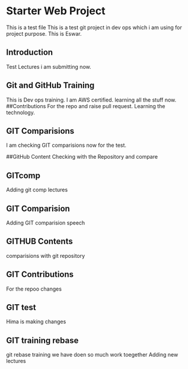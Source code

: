 # Starter Web Project

This is a test file
This is  a test git project in dev ops which i am using for project purpose. This is Eswar.

## Introduction
Test Lectures i am submitting now.

## Git and GitHub Training
This is Dev ops training.
I am AWS certified.
learning all the stuff now.
##Contributions
For the repo and raise pull request.
Learning the technology.

## GIT Comparisions
I am checking GIT comparisions now for the test.

##GitHub Content 
Checking with the Repository and compare
## GITcomp
Adding git comp lectures 

## GIT Comparision
Adding GIT comparision speech
## GITHUB Contents
comparisions with git repository
## GIT Contributions
For the repoo changes

## GIT test
Hima is making changes

## GIT training rebase
git rebase training
we have doen so much work toegether
Adding new lectures
